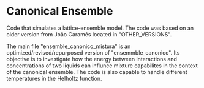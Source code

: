 # Canonical Ensemble
Code that simulates a lattice-ensemble model. The code was based on an older version from João Caramês located in "OTHER_VERSIONS".

The main file "ensemble_canonico_mistura" is an optimized/revised/repurposed version of "ensemmble_canonico". Its objective is to investigate how the energy between interactions and concentrations of two liquids can influnce mixture capabilites in the context of the canonical ensemble. The code is also capable to handle different temperatures in the Helholtz function.
